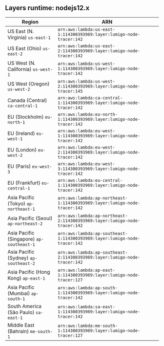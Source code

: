 Layers runtime: nodejs12.x
----
| Region | ARN |
| --- | --- |
|US East (N. Virginia)  `us-east-1`|`arn:aws:lambda:us-east-1:114300393969:layer:lumigo-node-tracer:142`|
|US East (Ohio)  `us-east-2`|`arn:aws:lambda:us-east-2:114300393969:layer:lumigo-node-tracer:142`|
|US West (N. California)  `us-west-1`|`arn:aws:lambda:us-west-1:114300393969:layer:lumigo-node-tracer:142`|
|US West (Oregon)  `us-west-2`|`arn:aws:lambda:us-west-2:114300393969:layer:lumigo-node-tracer:145`|
|Canada (Central)  `ca-central-1`|`arn:aws:lambda:ca-central-1:114300393969:layer:lumigo-node-tracer:142`|
|EU (Stockholm)  `eu-north-1`|`arn:aws:lambda:eu-north-1:114300393969:layer:lumigo-node-tracer:142`|
|EU (Ireland)  `eu-west-1`|`arn:aws:lambda:eu-west-1:114300393969:layer:lumigo-node-tracer:142`|
|EU (London)  `eu-west-2`|`arn:aws:lambda:eu-west-2:114300393969:layer:lumigo-node-tracer:142`|
|EU (Paris)  `eu-west-3`|`arn:aws:lambda:eu-west-3:114300393969:layer:lumigo-node-tracer:142`|
|EU (Frankfurt)  `eu-central-1`|`arn:aws:lambda:eu-central-1:114300393969:layer:lumigo-node-tracer:142`|
|Asia Pacific (Tokyo)  `ap-northeast-1`|`arn:aws:lambda:ap-northeast-1:114300393969:layer:lumigo-node-tracer:142`|
|Asia Pacific (Seoul)  `ap-northeast-2`|`arn:aws:lambda:ap-northeast-2:114300393969:layer:lumigo-node-tracer:142`|
|Asia Pacific (Singapore)  `ap-southeast-1`|`arn:aws:lambda:ap-southeast-1:114300393969:layer:lumigo-node-tracer:142`|
|Asia Pacific (Sydney)  `ap-southeast-2`|`arn:aws:lambda:ap-southeast-2:114300393969:layer:lumigo-node-tracer:142`|
|Asia Pacific (Hong Kong)  `ap-east-1`|`arn:aws:lambda:ap-east-1:114300393969:layer:lumigo-node-tracer:127`|
|Asia Pacific (Mumbai)  `ap-south-1`|`arn:aws:lambda:ap-south-1:114300393969:layer:lumigo-node-tracer:142`|
|South America (São Paulo)  `sa-east-1`|`arn:aws:lambda:sa-east-1:114300393969:layer:lumigo-node-tracer:142`|
|Middle East (Bahrain)  `me-south-1`|`arn:aws:lambda:me-south-1:114300393969:layer:lumigo-node-tracer:127`|
